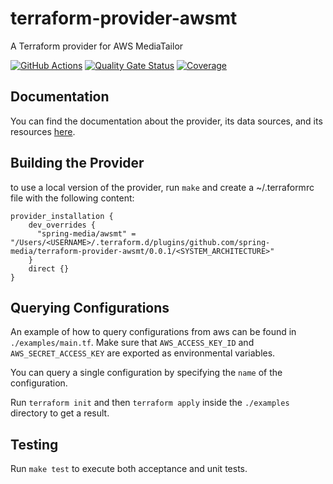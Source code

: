 # terraform-provider-awsmt
A Terraform provider for AWS MediaTailor


[![GitHub Actions](https://github.com/spring-media/ott-tfprovider-awsmt/workflows/CI/badge.svg?branch=main)](https://github.com/spring-media/ott-tfprovider-awsmt/actions?workflow=CI)
[![Quality Gate Status](https://sonarcloud.io/api/project_badges/measure?project=spring-media_ott-tfprovider-awsmt&metric=alert_status&token=06d658832169745b96bb3266679443282e48ace4)](https://sonarcloud.io/summary/new_code?id=spring-media_ott-tfprovider-awsmt)
[![Coverage](https://sonarcloud.io/api/project_badges/measure?project=spring-media_ott-tfprovider-awsmt&metric=coverage&token=06d658832169745b96bb3266679443282e48ace4)](https://sonarcloud.io/summary/new_code?id=spring-media_ott-tfprovider-awsmt)

## Documentation

You can find the documentation about the provider, its data sources, and its resources [here](https://github.com/spring-media/terraform-provider-awsmt/tree/main/docs).

## Building the Provider

to use a local version of the provider, run `make` and create a ~/.terraformrc file with the following content:
```
provider_installation {
    dev_overrides {
      "spring-media/awsmt" = "/Users/<USERNAME>/.terraform.d/plugins/github.com/spring-media/terraform-provider-awsmt/0.0.1/<SYSTEM_ARCHITECTURE>"
    }
    direct {}
}
```

## Querying Configurations

An example of how to query configurations from aws can be found in `./examples/main.tf`. 
Make sure that `AWS_ACCESS_KEY_ID` and `AWS_SECRET_ACCESS_KEY` are exported as environmental variables.

You can query a single configuration by specifying the `name` of the configuration. 

Run `terraform init` and then `terraform apply` inside the `./examples` directory to get a result.

## Testing

Run `make test` to execute both acceptance and unit tests.
